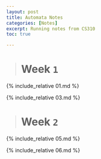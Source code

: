 ```yaml
---
layout: post
title: Automata Notes
categories: [Notes]
excerpt: Running notes from CS310
toc: true

---
```


<script type="text/javascript" async src="https://cdnjs.cloudflare.com/ajax/libs/mathjax/2.7.5/latest.js?config=TeX-MML-AM_CHTML" async></script>

> # Week `1`

{% include_relative 01.md %}

{% include_relative 03.md %}

> # Week `2`

{% include_relative 05.md %}

{% include_relative 06.md %}



